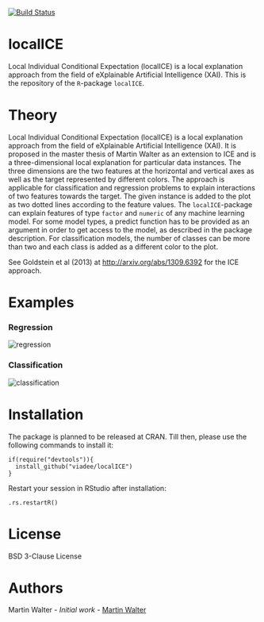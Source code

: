 [![Build Status](https://travis-ci.com/viadee/localICE.svg?branch=master)](https://travis-ci.com/viadee/localICE)

# localICE
Local Individual Conditional Expectation (localICE) is a local explanation approach from the field of eXplainable Artificial Intelligence (XAI). This is the repository of the ```R```-package ```localICE```.

# Theory
Local Individual Conditional Expectation (localICE) is a local explanation approach from the field of eXplainable Artificial Intelligence (XAI). It is proposed in the master thesis of Martin Walter as an extension to ICE and is a three-dimensional local explanation for particular data instances. The three dimensions are the two features at the horizontal and vertical axes as well as the target represented by different colors. The approach is applicable for classification and regression problems to explain interactions of two features towards the target. The given instance is added to the plot as two dotted lines according to the feature values. The ```localICE```-package can explain features of type ```factor``` and ```numeric``` of any machine learning model. For some model types, a predict function has to be provided as an argument in order to get access to the model, as described in the package description. For classification models, the number of classes can be more than two and each class is added as a different color to the plot.

See Goldstein et al (2013) at http://arxiv.org/abs/1309.6392 for the ICE approach. 

# Examples
### Regression

![regression]

### Classification
![classification]

# Installation
The package is planned to be released at CRAN. Till then, please use the following commands to install it:
```
if(require("devtools")){
  install_github("viadee/localICE")  
}
```

Restart your session in RStudio after installation:
```
.rs.restartR()
```

# License
BSD 3-Clause License

# Authors
Martin Walter - *Initial work* - [Martin Walter](https://github.com/aiwalter)


[regression]: 
https://github.com/viadee/localICE/blob/master/Examples/regression.png
"Regression"

[classification]: 
https://github.com/viadee/localICE/blob/master/Examples/classification.png
"Classification"
